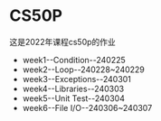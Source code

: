 # CS50P
这是2022年课程cs50p的作业
- week1--Condition--240225
- week2--Loop--240228~240229
- week3--Exceptions--240301
- week4--Libraries--240303
- week5--Unit Test--240304
- week6--File I/O--240306~240307
